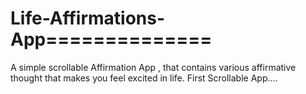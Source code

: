 # Life-Affirmations-App==============
A simple scrollable Affirmation App , that contains various affirmative thought that makes you feel excited in life.
First Scrollable App....
